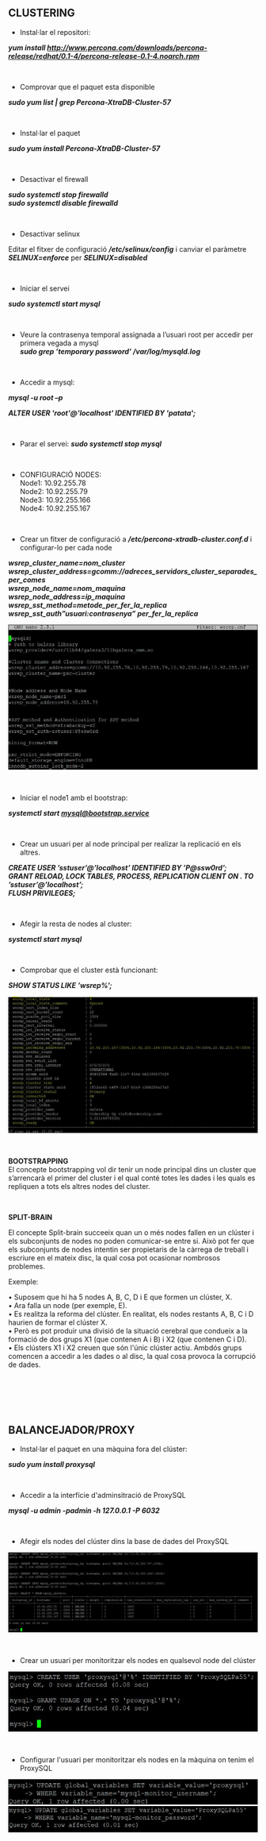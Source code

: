 ## CLUSTERING  


* Instal·lar el repositori:  

***yum install http://www.percona.com/downloads/percona-release/redhat/0.1-4/percona-release-0.1-4.noarch.rpm***  

<br>


* Comprovar que el paquet esta disponible  

***sudo yum list | grep Percona-XtraDB-Cluster-57***  

<br>


* Instal·lar el paquet  

***sudo yum install Percona-XtraDB-Cluster-57***  

<br>


* Desactivar el firewall  

***sudo systemctl stop firewalld***  
***sudo systemctl disable firewalld***

<br>


* Desactivar selinux  

Editar el fitxer de configuració ***/etc/selinux/config*** i canviar el paràmetre ***SELINUX=enforce*** per ***SELINUX=disabled***  

<br>


* Iniciar el servei  

***sudo systemctl start mysql***  

<br>


* Veure la contrasenya temporal assignada a l’usuari root per accedir per primera vegada a mysql  
***sudo grep ’temporary password’ /var/log/mysqld.log***  

<br>


* Accedir a mysql:

***mysql -u root –p***  

***ALTER USER 'root'@'localhost' IDENTIFIED BY 'patata';***  

<br>


* Parar el servei:
***sudo systemctl stop mysql***  

<br>


* CONFIGURACIÓ NODES:  
Node1: 10.92.255.78  
Node2: 10.92.255.79  
Node3: 10.92.255.166  
Node4: 10.92.255.167  


<br>


* Crear un fitxer de configuració a ***/etc/percona-xtradb-cluster.conf.d*** i configurar-lo per cada node  

***wsrep_cluster_name=nom_cluster  
wsrep_cluster_address=gcomm://adreces_servidors_cluster_separades_per_comes  
wsrep_node_name=nom_maquina  
wsrep_node_address=ip_maquina  
wsrep_sst_method=metode_per_fer_la_replica  
wsrep_sst_auth”usuari:contrasenya” per_fer_la_replica***  

![wsrep.cnf](https://github.com/ivanenriquez/BD-M02-M010/blob/master/MP10-UF2/A5/imatges/wsrepconf.JPG)  

<br>


* Iniciar el node1 amb el bootstrap:  

***systemctl start mysql@bootstrap.service***  

<br>


* Crear un usuari per al node principal per realizar la replicació en els altres.

***CREATE USER ’sstuser’@’localhost’ IDENTIFIED BY ’P@ssw0rd’;  
GRANT RELOAD, LOCK TABLES, PROCESS, REPLICATION CLIENT ON *.* TO ’sstuser’@’localhost’;  
FLUSH PRIVILEGES;***  

<br>


* Afegir la resta de nodes al cluster:  

***systemctl start mysql***  

<br>


* Comprobar que el cluster està funcionant:  

***SHOW STATUS LIKE ’wsrep%’;***  

![SHOW_STATUS](https://github.com/ivanenriquez/BD-M02-M010/blob/master/MP10-UF2/A5/imatges/Captura3.JPG)  

<br>


**BOOTSTRAPPING**  
El concepte bootstrapping vol dir tenir un node principal dins un cluster que s’arrencarà el primer del cluster i el qual conté totes les dades i les quals es repliquen a tots els altres nodes del cluster.  

<br>


**SPLIT-BRAIN**  

El concepte Split-brain succeeix quan un o més nodes fallen en un clúster i els subconjunts de nodes no poden comunicar-se entre si. Això pot fer que els subconjunts de nodes intentin ser propietaris de la càrrega de treball i escriure en el mateix disc, la qual cosa pot ocasionar nombrosos problemes.

Exemple:  

•	Suposem que hi ha 5 nodes A, B, C, D i E que formen un clúster, X.  
•	Ara falla un node (per exemple, E).  
•	Es realitza la reforma del clúster. En realitat, els nodes restants A, B, C i D haurien de formar el clúster X.  
•	Però es pot produir una divisió de la situació cerebral que condueix a la formació de dos grups X1 (que contenen A i B) i X2 (que contenen C i D).  
•	Els clústers X1 i X2 creuen que són l'únic clúster actiu. Ambdós grups comencen a accedir a les dades o al disc, la qual cosa provoca la corrupció de dades.  

<br>
<br>
<br>
<br>

## BALANCEJADOR/PROXY    



* Instal·lar el paquet en una màquina fora del clúster:  

***sudo yum install proxysql***  

<br>


* Accedir a la interfície d'adminsitració de ProxySQL  

***mysql -u admin -padmin -h 127.0.0.1 -P 6032***  

<br>


* Afegir els nodes del clúster dins la base de dades del ProxySQL  

![INSERT_SELECT](https://github.com/ivanenriquez/BD-M02-M010/blob/master/MP10-UF2/A5/imatges/AFEGIR_NODES_cLUSTER_BD.JPG)  

<br>


* Crear un usuari per monitoritzar els nodes en qualsevol node del clúster  

![USER](https://github.com/ivanenriquez/BD-M02-M010/blob/master/MP10-UF2/A5/imatges/crear_usuari.JPG)  

<br>


* Configurar l'usuari per monitoritzar els nodes en la màquina on tenim el ProxySQL  

![UPDATE_USER](https://github.com/ivanenriquez/BD-M02-M010/blob/master/MP10-UF2/A5/imatges/usuari_in_proxy_sql.JPG)  
![UPDATE_PASSWORD](https://github.com/ivanenriquez/BD-M02-M010/blob/master/MP10-UF2/A5/imatges/contrasenya_in_proxysql.JPG)  



<br>
